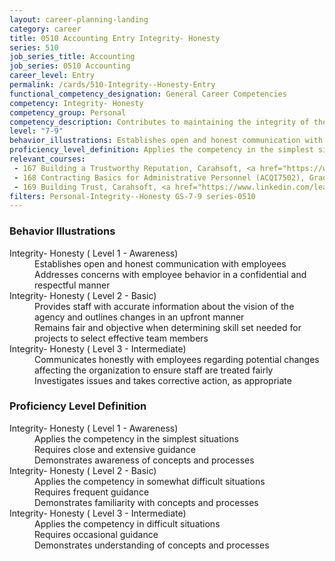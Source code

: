 ```yaml
---
layout: career-planning-landing
category: career
title: 0510 Accounting Entry Integrity- Honesty
series: 510
job_series_title: Accounting
job_series: 0510 Accounting
career_level: Entry
permalink: /cards/510-Integrity--Honesty-Entry
functional_competency_designation: General Career Competencies
competency: Integrity- Honesty
competency_group: Personal
competency_description: Contributes to maintaining the integrity of the organization; displays high standards of ethical conduct and understands the impact of violating these standards on an organization, self, and others; is trustworthy
level: "7-9"
behavior_illustrations: Establishes open and honest communication with employees ? Addresses concerns with employee behavior in a confidential and respectful manner ? Provides staff with accurate information about the vision of the agency and outlines changes in an upfront manner ? Remains fair and objective when determining skill set needed for projects to select effective team members ? Communicates honestly with employees regarding potential changes affecting the organization to ensure staff are treated fairly ? Investigates issues and takes corrective action, as appropriate
proficiency_level_definition: Applies the competency in the simplest situations ? Requires close and extensive guidance ? Demonstrates awareness of concepts and processes ? Applies the competency in somewhat difficult situations ? Requires frequent guidance ? Demonstrates familiarity with concepts and processes ? Applies the competency in difficult situations ? Requires occasional guidance ? Demonstrates understanding of concepts and processes
relevant_courses: 
 - 167 Building a Trustworthy Reputation, Carahsoft, <a href="https://www.linkedin.com/learning/building-a-trustworthy-reputation">https://www.linkedin.com/learning/building-a-trustworthy-reputation</a>
 - 168 Contracting Basics for Administrative Personnel (ACQI7502), Graduate School USA, <a href="https://www.graduateschool.edu/solr-search/content?keys=ACQI7502">https://www.graduateschool.edu/solr-search/content?keys=ACQI7502</a>
 - 169 Building Trust, Carahsoft, <a href="https://www.linkedin.com/learning/building-trust-6">https://www.linkedin.com/learning/building-trust-6</a>
filters: Personal-Integrity--Honesty GS-7-9 series-0510
---
```


<div class="desktop:grid-col-6 margin-y-205">
  <div class="border-top-05 bg-white padding-2 shadow-5 height-full members-hover border-1px border-gray-30 border-top-orange radius-lg">
    <h3>Behavior Illustrations</h3>
    <dl class="text-base"><dt>Integrity- Honesty ( Level 1 - Awareness)</dt><dd>Establishes open and honest communication with employees </dd><dd> Addresses concerns with employee behavior in a confidential and respectful manner</dd><dt>Integrity- Honesty ( Level 2 - Basic)</dt><dd>Provides staff with accurate information about the vision of the agency and outlines changes in an upfront manner </dd><dd> Remains fair and objective when determining skill set needed for projects to select effective team members</dd><dt>Integrity- Honesty ( Level 3 - Intermediate)</dt><dd>Communicates honestly with employees regarding potential changes affecting the organization to ensure staff are treated fairly </dd><dd> Investigates issues and takes corrective action, as appropriate</dd></dl>
  </div>
</div>
<div class="desktop:grid-col-6 margin-y-205">
  <div class="border-top-05 bg-white padding-2 shadow-5 height-full members-hover border-1px border-gray-30 border-top-orange radius-lg">
    <h3>Proficiency Level Definition</h3>
    <dl class="text-base"><dt>Integrity- Honesty ( Level 1 - Awareness)</dt><dd>Applies the competency in the simplest situations </dd><dd> Requires close and extensive guidance </dd><dd> Demonstrates awareness of concepts and processes</dd><dt>Integrity- Honesty ( Level 2 - Basic)</dt><dd>Applies the competency in somewhat difficult situations </dd><dd> Requires frequent guidance </dd><dd> Demonstrates familiarity with concepts and processes</dd><dt>Integrity- Honesty ( Level 3 - Intermediate)</dt><dd>Applies the competency in difficult situations </dd><dd> Requires occasional guidance </dd><dd> Demonstrates understanding of concepts and processes</dd></dl>
  </div>
</div>